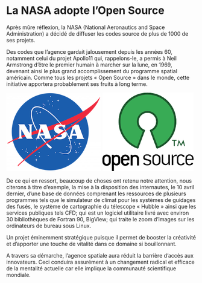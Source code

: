 # La NASA adopte l’Open Source

Après mûre réflexion, la NASA (National Aeronautics and Space Administration) a décidé de diffuser les codes source de plus de 1000 de ses projets.

Des codes que l’agence gardait jalousement depuis les années 60, notamment celui du projet Apollo11 qui, rappelons-le, a permis à Neil Armstrong d’être le premier humain à marcher sur la lune, en 1969, devenant ainsi le plus grand accomplissement du programme spatial américain. Comme tous les projets « Open Source » dans le monde, cette initiative apportera probablement ses fruits à long terme.

![Logo NASA](./assets/logo-nasa.png) ![Logo Open Source](./assets/logo-opensource.png)

De ce qui en ressort, beaucoup de choses ont retenu notre attention, nous citerons à titre d’exemple, la mise à la disposition des internautes, le 10 avril dernier, d’une base de données comprenant les ressources de plusieurs programmes tels que le simulateur de climat pour les systèmes de guidages des fusés, le système de cartographie du télescope « Hubble » ainsi que les services publiques tels CFD; qui est un logiciel utilitaire livré avec environ 30 bibliothèques de Fortran 90, BigView; qui traite le zoom d’images sur les ordinateurs de bureau sous Linux.

Un projet éminemment stratégique puisque il permet de booster la créativité et d’apporter une touche de vitalité dans ce domaine si bouillonnant.

A travers sa démarche, l’agence spatiale aura réduit la barrière d’accès aux innovateurs. Ceci conduira assurément à un changement radical et efficace de la mentalité actuelle car elle implique la communauté scientifique mondiale.
